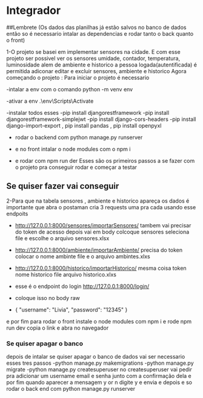 # Integrador
##Lembrete (Os dados das planilhas já estão salvos no banco de dados então so é necessario intalar as dependencias e rodar tanto o back quanto o front)


1-O projeto se basei em implementar sensores na cidade. E com esse projeto ser possivel ver os sensores umidade, contador, temperatura, luminosidade alem de ambiente e historico a pessoa logada(autentificada) é permitida adiconar editar e excluir sensores, ambiente e historico
  Agora começando o projeto :
  Para iniciar o projeto é necessario
  
  -intalar a env com o comando python -m venv env
  
  -ativar a env .\env\Scripts\Activate
  
  -instalar todos esses
    -pip install djangorestframework
    -pip install djangorestframework-simplejwt
    -pip install django-cors-headers
    -pip install django-import-export , pip install pandas , pip install openpyxl
  
 - rodar o backend com python manage.py runserver

 - e no front intalar o node modules com o npm i
 - e rodar com npm run der 
  Esses são os primeiros passos a se fazer com o projeto pra conseguir rodar e começar a testar




## Se quiser fazer vai conseguir 
2-Para que na tabela sensores , ambiente e historico apareça os dados é importante que abra o postaman cria 3 requests uma pra cada usando esse endpoits 
  - http://127.0.0.1:8000/sensores/importarSensores/ tambem vai precisar do token de acesso depois vai em body colcoque sensores  seleciona file e escolhe o arquivo sensores.xlsx
  - http://127.0.0.1:8000/ambiente/importarAmbiente/  precisa do token colocar o nome ambinte file e o arquivo ambintes.xlxs
  - http://127.0.0.1:8000/historico/importarHistorico/  mesma coisa token nome historico file arquivo historico.xlxs
    
  - esse é o endpoint do login http://127.0.0.1:8000/login/
  - coloque isso no body raw
  - {
      "username": "Livia",
      "password": "12345"
    }
  
  
  e por fim para rodar o front instale o node modules com npm i 
  e rode npm run dev copia o link e abra no navegador


### Se quiser apagar o banco 
   depois de intalar se quiser apagar o banco de dados vai ser necessario esses tres passos
    -python manage.py makemigrations
    -python manage.py migrate
    -python manage.py createsuperuser
    no createsuperuser vai pedir pra adicionar um username email e senha junto com a confirmação dela e por fim quando aparecer a mensagem y or n digite y e envia e depois e so rodar o back end com python manage.py runserver
     



